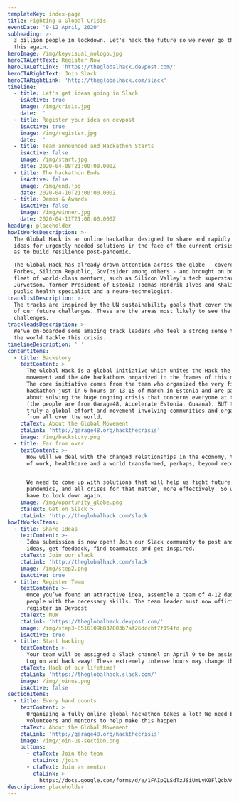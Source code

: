 ```yaml
---
templateKey: index-page
title: Fighting a Global Crisis
eventDate: '9-12 April, 2020'
subheading: >-
  3 billion people in lockdown. Let's hack the future so we never go through
  this again. 
heroImage: /img/keyvisual_nologo.jpg
heroCTALeftText: Register Now
heroCTALeftLink: 'https://theglobalhack.devpost.com/'
heroCTARightText: Join Slack
heroCTARightLink: 'http://theglobalhack.com/slack'
timeline:
  - title: Let's get ideas going in Slack
    isActive: true
    image: /img/crisis.jpg
    date: ''
  - title: Register your idea on devpost
    isActive: true
    image: /img/register.jpg
    date: ''
  - title: Team announced and Hackathon Starts
    isActive: false
    image: /img/start.jpg
    date: 2020-04-08T21:00:00.000Z
  - title: The hackathon Ends
    isActive: false
    image: /img/end.jpg
    date: 2020-04-10T21:00:00.000Z
  - title: Demos & Awards
    isActive: false
    image: /img/winner.jpg
    date: 2020-04-11T21:00:00.000Z
heading: placeholder
howItWorksDescription: >-
  The Global Hack is an online hackathon designed to share and rapidly develop
  ideas for urgently needed solutions in the face of the current crisis, as well
  as to build resilience post-pandemic.

  The Global Hack has already drawn attention across the globe - covered by
  Forbes, Silicon Republic, GovInsider among others - and brought on board a
  fleet of world-class mentors, such as Silicon Valley’s tech superstar Steve
  Jurvetson, former President of Estonia Toomas Hendrik Ilves and Khaliya - 
  public health specialist and a neuro-technologist. 
tracklistDescription: >-
  The tracks are inspired by the UN sustainability goals that cover the majority
  of our future challenges. These are the areas most likely to see the biggest
  challenges. 
trackleadsDescription: >-
  We've on-boarded some amazing track leaders who feel a strong sense to help
  the world tackle this crisis.
timelineDescription: ' '
contentItems:
  - title: Backstory
    textContent: >
      The Global Hack is a global initiative which unites the Hack the Crisis
      movement and the 40+ hackathons organized in the frames of this movement.
      The core initiative comes from the team who organized the very first
      hackathon just in 6 hours on 13-15 of March in Estonia and are passionate
      about solving the huge ongoing crisis that concerns everyone at the moment
      (the people are from Garage48, Accelerate Estonia, Guaana). BUT this is
      truly a global effort and movement involving communities and organizers
      from all over the world. 
    ctaText: About the Global Movement
    ctaLink: 'http://garage48.org/hackthecrisis'
    image: /img/backstory.png
  - title: Far from over
    textContent: >-
      How will we deal with the changed relationships in the economy, the future
      of work, healthcare and a world transformed, perhaps, beyond recognition? 


      We need to come up with solutions that will help us fight future
      pandemics, and all crises for that matter, more effectively. So we never
      have to lock down again.
    image: /img/oportunity_globe.png
    ctaText: Get on Slack >
    ctaLink: 'http://theglobalhack.com/slack'
howItWorksItems:
  - title: Share Ideas
    textContent: >-
      Idea submission is now open! Join our Slack community to post and discuss
      ideas, get feedback, find teammates and get inspired.
    ctaText: Join our slack
    ctaLink: 'http://theglobalhack.com/slack'
    image: /img/step2.png
    isActive: true
  - title: Register Team
    textContent: >-
      Once you’ve found an attractive idea, assemble a team of 4-12 dedicated
      people with the necessary skills. The team leader must now officially
      register in Devpost
    ctaText: NOW
    ctaLink: 'https://theglobalhack.devpost.com/'
    image: /img/step3-8516109b837803b7af26dccbf7f194fd.png
    isActive: true
  - title: Start hacking
    textContent: >-
      Your team will be assigned a Slack channel on April 9 to be assisted via.
      Log on and hack away! These extremely intense hours may change the world!
    ctaText: Hack of our lifetime!
    ctaLink: 'https://theglobalhack.slack.com/'
    image: /img/joinus.png
    isActive: false
sectionItems:
  - title: Every hand counts
    textContent: >
      Organizing a fully online global hackathon takes a lot! We need both
      volunteers and mentors to help make this happen
    ctaText: About the Global Movement
    ctaLink: 'http://garage48.org/hackthecrisis'
    image: /img/join-us-section.png
    buttons:
      - ctaText: Join the team
        ctaLink: /join
      - ctaText: Join as mentor
        ctaLink: >-
          https://docs.google.com/forms/d/e/1FAIpQLSdTzJSiUmLyK0FlQcbAAaXKdtdKuWsPhA-RgLJRw3LG6vhi4g/viewform
description: placeholder
---
```

